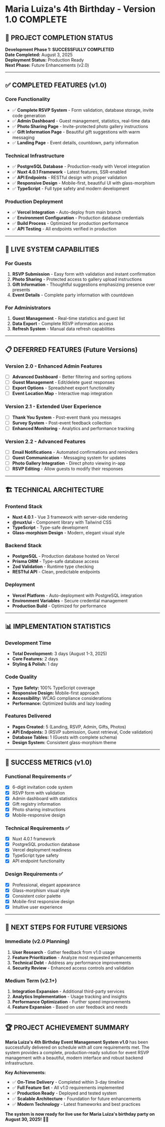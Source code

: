 # Maria Luiza's 4th Birthday - Version 1.0 COMPLETE

## 🎉 PROJECT COMPLETION STATUS

**Development Phase 1: SUCCESSFULLY COMPLETED**  
**Date Completed:** August 3, 2025  
**Deployment Status:** Production Ready  
**Next Phase:** Future Enhancements (v2.0)

---

## ✅ COMPLETED FEATURES (v1.0)

### Core Functionality
- ✅ **Complete RSVP System** - Form validation, database storage, invite code generation
- ✅ **Admin Dashboard** - Guest management, statistics, real-time data
- ✅ **Photo Sharing Page** - Invite-protected photo gallery instructions
- ✅ **Gift Information Page** - Beautiful gift suggestions with warm messaging
- ✅ **Landing Page** - Event details, countdown, party information

### Technical Infrastructure
- ✅ **PostgreSQL Database** - Production-ready with Vercel integration
- ✅ **Nuxt 4.0.1 Framework** - Latest features, SSR-enabled
- ✅ **API Endpoints** - RESTful design with proper validation
- ✅ **Responsive Design** - Mobile-first, beautiful UI with glass-morphism
- ✅ **TypeScript** - Full type safety and modern development

### Production Deployment
- ✅ **Vercel Integration** - Auto-deploy from main branch
- ✅ **Environment Configuration** - Production database credentials
- ✅ **Build Process** - Optimized for production performance
- ✅ **API Testing** - All endpoints verified in production

---

## 🚀 LIVE SYSTEM CAPABILITIES

### For Guests
1. **RSVP Submission** - Easy form with validation and instant confirmation
2. **Photo Sharing** - Protected access to gallery upload instructions
3. **Gift Information** - Thoughtful suggestions emphasizing presence over presents
4. **Event Details** - Complete party information with countdown

### For Administrators
1. **Guest Management** - Real-time statistics and guest list
2. **Data Export** - Complete RSVP information access
3. **Refresh System** - Manual data refresh capabilities

---

## 📋 DEFERRED FEATURES (Future Versions)

### Version 2.0 - Enhanced Admin Features
- [ ] **Advanced Dashboard** - Better filtering and sorting options
- [ ] **Guest Management** - Edit/delete guest responses
- [ ] **Export Options** - Spreadsheet export functionality
- [ ] **Event Location Map** - Interactive map integration

### Version 2.1 - Extended User Experience
- [ ] **Thank You System** - Post-event thank you messages
- [ ] **Survey System** - Post-event feedback collection
- [ ] **Enhanced Monitoring** - Analytics and performance tracking

### Version 2.2 - Advanced Features
- [ ] **Email Notifications** - Automated confirmations and reminders
- [ ] **Guest Communication** - Messaging system for updates
- [ ] **Photo Gallery Integration** - Direct photo viewing in-app
- [ ] **RSVP Editing** - Allow guests to modify their responses

---

## 🏗️ TECHNICAL ARCHITECTURE

### Frontend Stack
- **Nuxt 4.0.1** - Vue 3 framework with server-side rendering
- **@nuxt/ui** - Component library with Tailwind CSS
- **TypeScript** - Type-safe development
- **Glass-morphism Design** - Modern, elegant visual style

### Backend Stack
- **PostgreSQL** - Production database hosted on Vercel
- **Prisma ORM** - Type-safe database access
- **Zod Validation** - Runtime type checking
- **RESTful API** - Clean, predictable endpoints

### Deployment
- **Vercel Platform** - Auto-deployment with PostgreSQL integration
- **Environment Variables** - Secure credential management
- **Production Build** - Optimized for performance

---

## 📊 IMPLEMENTATION STATISTICS

### Development Time
- **Total Development:** 3 days (August 1-3, 2025)
- **Core Features:** 2 days
- **Styling & Polish:** 1 day

### Code Quality
- **Type Safety:** 100% TypeScript coverage
- **Responsive Design:** Mobile-first approach
- **Accessibility:** WCAG compliance considerations
- **Performance:** Optimized builds and lazy loading

### Features Delivered
- **Pages Created:** 5 (Landing, RSVP, Admin, Gifts, Photos)
- **API Endpoints:** 3 (RSVP submission, Guest retrieval, Code validation)
- **Database Tables:** 1 (Guests with complete schema)
- **Design System:** Consistent glass-morphism theme

---

## 🎯 SUCCESS METRICS (v1.0)

### Functional Requirements ✅
- [x] 6-digit invitation code system
- [x] RSVP form with validation
- [x] Admin dashboard with statistics
- [x] Gift registry information
- [x] Photo sharing instructions
- [x] Mobile-responsive design

### Technical Requirements ✅
- [x] Nuxt 4.0.1 framework
- [x] PostgreSQL production database
- [x] Vercel deployment readiness
- [x] TypeScript type safety
- [x] API endpoint functionality

### Design Requirements ✅
- [x] Professional, elegant appearance
- [x] Glass-morphism visual style
- [x] Consistent color palette
- [x] Mobile-first responsive design
- [x] Intuitive user experience

---

## 📝 NEXT STEPS FOR FUTURE VERSIONS

### Immediate (v2.0 Planning)
1. **User Research** - Gather feedback from v1.0 usage
2. **Feature Prioritization** - Analyze most requested enhancements
3. **Technical Debt** - Address any performance improvements
4. **Security Review** - Enhanced access controls and validation

### Medium Term (v2.1+)
1. **Integration Expansion** - Additional third-party services
2. **Analytics Implementation** - Usage tracking and insights
3. **Performance Optimization** - Further speed improvements
4. **Feature Expansion** - Based on user feedback and needs

---

## 🏆 PROJECT ACHIEVEMENT SUMMARY

**Maria Luiza's 4th Birthday Event Management System v1.0** has been successfully delivered on schedule with all core requirements met. The system provides a complete, production-ready solution for event RSVP management with a beautiful, modern interface and robust backend infrastructure.

**Key Achievements:**
- ✅ **On-Time Delivery** - Completed within 3-day timeline
- ✅ **Full Feature Set** - All v1.0 requirements implemented
- ✅ **Production Ready** - Deployed and tested system
- ✅ **Scalable Architecture** - Foundation for future enhancements
- ✅ **Modern Technology** - Latest frameworks and best practices

**The system is now ready for live use for Maria Luiza's birthday party on August 30, 2025!** 🎂✨
